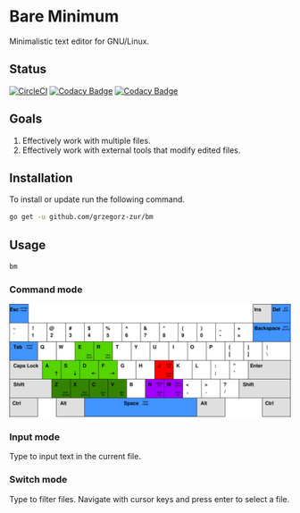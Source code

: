 # Bare Minimum

Minimalistic text editor for GNU/Linux.

## Status

[![CircleCI](https://circleci.com/gh/grzegorz-zur/bm.svg?style=svg)](https://circleci.com/gh/grzegorz-zur/bm)
[![Codacy Badge](https://api.codacy.com/project/badge/Grade/7e9ccdb8cb3c4da2a5f12303bf0d9a5a)](https://www.codacy.com/manual/grzegorz.zur/bm?utm_source=github.com&amp;utm_medium=referral&amp;utm_content=grzegorz-zur/bm&amp;utm_campaign=Badge_Grade)
[![Codacy Badge](https://api.codacy.com/project/badge/Coverage/7e9ccdb8cb3c4da2a5f12303bf0d9a5a)](https://www.codacy.com/manual/grzegorz.zur/bm?utm_source=github.com&utm_medium=referral&utm_content=grzegorz-zur/bm&utm_campaign=Badge_Coverage)

## Goals

 1. Effectively work with multiple files.
 2. Effectively work with external tools that modify edited files.

## Installation

To install or update run the following command.

```sh
go get -u github.com/grzegorz-zur/bm
```

## Usage

```sh
bm
```

### Command mode

![command mode](keyboard.svg "Command mode")

### Input mode

Type to input text in the current file.

### Switch mode

Type to filter files. Navigate with cursor keys and press enter to select a file.
